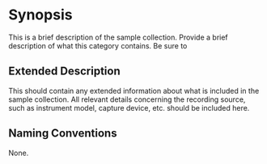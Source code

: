 # Synopsis

This is a brief description of the sample collection. Provide a brief description of what
this category contains. Be sure to 

## Extended Description

This should contain any extended information about what is included in the
sample collection. All relevant details concerning the recording source, such
as instrument model, capture device, etc. should be included here.

## Naming Conventions

None.